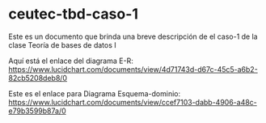 # ceutec-tbd-caso-1

Este es un documento que brinda una breve descripción de el caso-1 de la clase Teoría de bases de datos I

Aquí está el enlace del diagrama E-R: https://www.lucidchart.com/documents/view/4d71743d-d67c-45c5-a6b2-82cb5208deb8/0

Este es el enlace para Diagrama Esquema-dominio: https://www.lucidchart.com/documents/view/ccef7103-dabb-4906-a48c-e79b3599b87a/0